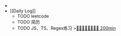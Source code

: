 -
- [[Daily Log]]
	- TODO leetcode
	- TODO 简历
	- TODO JS、TS、Regex练习 >[🍅🍅🍅🍅🍅🍅🍅🍅 200min](#agenda-pomo://?t=f-1690859106249-1500%2Cf-1690862899704-1500%2Cf-1690865838594-1500%2Cf-1690868622357-1500%2Cf-1690871192961-1500%2Cf-1690874249379-1500%2Cf-1690876304234-1500%2Cf-1690879973036-1500)